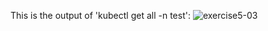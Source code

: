 This is the output of 'kubectl get all -n test':
![exercise5-03](https://github.com/user-attachments/assets/2c51d028-ca01-4218-8770-0da27c983c05)
